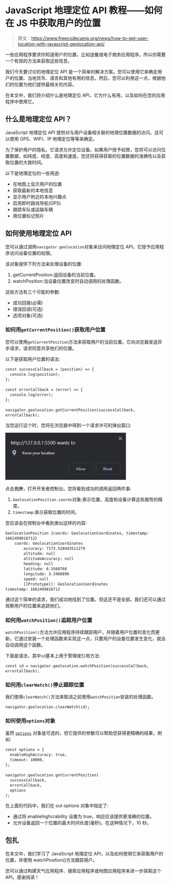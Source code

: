 # JavaScript 地理定位 API 教程——如何在 JS 中获取用户的位置

> 原文：<https://www.freecodecamp.org/news/how-to-get-user-location-with-javascript-geolocation-api/>

一些应用程序要求你知道用户的位置，比如送餐或电子商务应用程序。所以你需要一个有效的方法来获取这些信息。

我们今天要讨论的地理定位 API 是一个简单的解决方案。您可以使用它来确定用户的位置、当地货币、语言和其他有用的信息。然后，您可以利用这一点，根据他们的位置为他们提供最相关的内容。

在本文中，我们将介绍什么是地理定位 API，它为什么有用，以及如何在您的应用程序中使用它。

## 什么是地理定位 API？

JavaScript 地理定位 API 提供对与用户设备相关联的地理位置数据的访问。这可以使用 GPS、WIFI、IP 地理定位等等来确定。

为了保护用户的隐私，它请求允许定位设备。如果用户授予权限，您将可以访问位置数据，如纬度、经度、高度和速度。您还将获得获取的位置数据的准确性以及获取位置的大致时间。

以下是地理定位的一些用途:

*   在地图上显示用户的位置
*   获取最新的本地信息
*   显示用户附近的本地兴趣点
*   启用即时路线导航(GPS)
*   跟踪车队或运输车辆
*   用位置标记照片

## 如何使用地理定位 API

您可以通过调用`navigator.geolocation`对象来访问地理定位 API。它授予应用程序访问设备位置的权限。

该对象提供下列方法来处理设备的位置:

1.  getCurrentPosition:返回设备的当前位置。
2.  watchPosition:当设备位置改变时自动调用的处理函数。

这些方法有三个可能的参数:

*   成功回拨(必需)
*   错误回调(可选)
*   选项对象(可选)

### 如何用`getCurrentPosition()`获取用户位置

您可以使用`getCurrentPosition`方法来获取用户的当前位置。它向浏览器发送异步请求，请求同意共享他们的位置。

以下是获取用户位置的语法:

```
const successCallback = (position) => {
  console.log(position);
};

const errorCallback = (error) => {
  console.log(error);
};

navigator.geolocation.getCurrentPosition(successCallback, errorCallback); 
```

当您运行这个时，您将在浏览器中得到一个请求许可的弹出窗口:

![popup](img/528cb5e19a792443aeb1d82984ae6b9b.png)

点击**允许**，打开开发者控制台。您将看到成功的调用返回两件事:

1.  `GeolocationPosition.coords`对象:表示位置、高度和设备计算这些属性的精度。
2.  `timestamp`:表示获取位置的时间。

您应该会在控制台中看到类似这样的内容:

```
GeolocationPosition {coords: GeolocationCoordinates, timestamp: 1662499816712}
    coords: GeolocationCoordinates
        accuracy: 7173.528443511279
        altitude: null
        altitudeAccuracy: null
        heading: null
        latitude: 6.5568768
        longitude: 3.3488896
        speed: null
        [[Prototype]]: GeolocationCoordinates
timestamp: 1662499816712 
```

通过这个简单的请求，我们成功地找到了位置。但这还不是全部。我们还可以通过观察用户的位置来追踪他们。

### 如何用`watchPosition()`追踪用户位置

`watchPosition()`方法允许应用程序持续跟踪用户，并随着用户位置的变化而更新。它通过安装一个处理函数来实现这一点，只要用户的设备位置发生变化，就会自动调用这个函数。

下面是语法，其中`id`基本上用于管理或引用方法:

```
const id = navigator.geolocation.watchPosition(successCallback, errorCallback); 
```

### 如何用`clearWatch()`停止跟踪位置

我们使用`clearWatch()`方法来取消之前使用`watchPosition`安装的处理函数。

```
navigator.geolocation.clearWatch(id); 
```

### 如何使用`options`对象

虽然 [`options`](https://developer.mozilla.org/en-US/docs/Web/API/Geolocation/getCurrentPosition#parameters) 对象是可选的，但它提供的参数可以帮助您获得更精确的结果，例如:

```
const options = {
  enableHighAccuracy: true,
  timeout: 10000,
};

navigator.geolocation.getCurrentPosition(
  successCallback,
  errorCallback,
  options
); 
```

在上面的代码中，我们在 out options 对象中指定了:

*   通过将 enablehighcrability 设置为 true，响应应该提供更准确的位置。
*   允许设备返回一个位置的最大时间长度(毫秒)。在这种情况下，10 秒。

## 包扎

在本文中，我们学习了 JavaScript 地理定位 API，以及如何使用它来获取用户的位置，并使用 watchPosition()方法跟踪用户。

您可以通过构建天气应用程序、搜索应用程序或地图应用程序来进一步探索这个 API。感谢阅读！